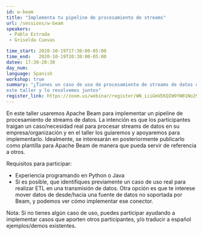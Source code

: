 ```yaml
---
id: w-beam
title: "Implementa tu pipeline de procesamiento de streams"
url: /sessions/w-beam
speakers:
 - Pablo Estrada
 - Griselda Cuevas

time_start: 2020-10-19T17:30:00-05:00
time_end:   2020-10-19T20:30:00-05:00
datee: 17:30-20:30
day_num: 
language: Spanish
workshop: true
summary: "¿Tienes un caso de uso de procesamiento de streams de datos que te gustaría implementar? Participa en 
este taller y lo resolvemos juntos"
register_link: https://zoom.us/webinar/register/WN_iiiGmVEKQIW9YW01No29KQ
---
```


En este taller usaremos Apache Beam para implementar un pipeline de procesamiento de streams de datos. La intención es que los participantes traigan un caso/necesidad real para procesar streams de datos en su empresa/organización y en el taller los guiaremos y apoyaremos para implementarlo. Idealmente, se interesarán en posteriormente publicarlo como plantilla para Apache Beam de manera que pueda servir de referencia a otros.

Requisitos para participar:
* Experiencia programando en Python o Java
* Si es posible, que identifiques previamente un caso de uso real para realizar ETL en una transmisión de datos. Otra opción es que te interese mover datos de desde/hacia una fuente de datos no soportada por Beam, y podemos ver cómo implementar ese conector.

Nota: Si no tienes algún caso de uso, puedes participar ayudando a implementar casos que aporten otros participantes, y/o traducir a español ejemplos/demos existentes.

